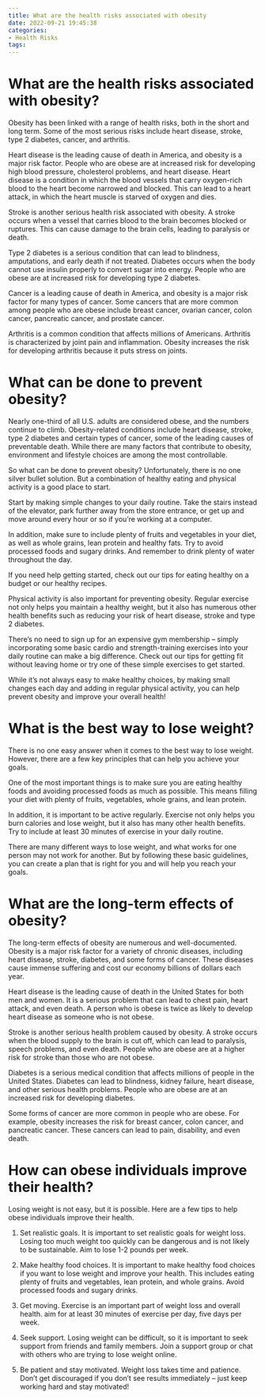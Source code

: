 ```yaml
---
title: What are the health risks associated with obesity
date: 2022-09-21 19:45:38
categories:
- Health Risks
tags:
---
```



#  What are the health risks associated with obesity?

Obesity has been linked with a range of health risks, both in the short and long term. Some of the most serious risks include heart disease, stroke, type 2 diabetes, cancer, and arthritis.

Heart disease is the leading cause of death in America, and obesity is a major risk factor. People who are obese are at increased risk for developing high blood pressure, cholesterol problems, and heart disease. Heart disease is a condition in which the blood vessels that carry oxygen-rich blood to the heart become narrowed and blocked. This can lead to a heart attack, in which the heart muscle is starved of oxygen and dies.

Stroke is another serious health risk associated with obesity. A stroke occurs when a vessel that carries blood to the brain becomes blocked or ruptures. This can cause damage to the brain cells, leading to paralysis or death.

Type 2 diabetes is a serious condition that can lead to blindness, amputations, and early death if not treated. Diabetes occurs when the body cannot use insulin properly to convert sugar into energy. People who are obese are at increased risk for developing type 2 diabetes.

Cancer is a leading cause of death in America, and obesity is a major risk factor for many types of cancer. Some cancers that are more common among people who are obese include breast cancer, ovarian cancer, colon cancer, pancreatic cancer, and prostate cancer.

Arthritis is a common condition that affects millions of Americans. Arthritis is characterized by joint pain and inflammation. Obesity increases the risk for developing arthritis because it puts stress on joints.

#  What can be done to prevent obesity?

Nearly one-third of all U.S. adults are considered obese, and the numbers continue to climb. Obesity-related conditions include heart disease, stroke, type 2 diabetes and certain types of cancer, some of the leading causes of preventable death. While there are many factors that contribute to obesity, environment and lifestyle choices are among the most controllable.

So what can be done to prevent obesity? Unfortunately, there is no one silver bullet solution. But a combination of healthy eating and physical activity is a good place to start.

Start by making simple changes to your daily routine. Take the stairs instead of the elevator, park further away from the store entrance, or get up and move around every hour or so if you’re working at a computer.

In addition, make sure to include plenty of fruits and vegetables in your diet, as well as whole grains, lean protein and healthy fats. Try to avoid processed foods and sugary drinks. And remember to drink plenty of water throughout the day.

If you need help getting started, check out our tips for eating healthy on a budget or our healthy recipes.

Physical activity is also important for preventing obesity. Regular exercise not only helps you maintain a healthy weight, but it also has numerous other health benefits such as reducing your risk of heart disease, stroke and type 2 diabetes.

There’s no need to sign up for an expensive gym membership – simply incorporating some basic cardio and strength-training exercises into your daily routine can make a big difference. Check out our tips for getting fit without leaving home or try one of these simple exercises to get started.

While it’s not always easy to make healthy choices, by making small changes each day and adding in regular physical activity, you can help prevent obesity and improve your overall health!

#  What is the best way to lose weight?

There is no one easy answer when it comes to the best way to lose weight. However, there are a few key principles that can help you achieve your goals.

One of the most important things is to make sure you are eating healthy foods and avoiding processed foods as much as possible. This means filling your diet with plenty of fruits, vegetables, whole grains, and lean protein.

In addition, it is important to be active regularly. Exercise not only helps you burn calories and lose weight, but it also has many other health benefits. Try to include at least 30 minutes of exercise in your daily routine.

There are many different ways to lose weight, and what works for one person may not work for another. But by following these basic guidelines, you can create a plan that is right for you and will help you reach your goals.

#  What are the long-term effects of obesity?

The long-term effects of obesity are numerous and well-documented. Obesity is a major risk factor for a variety of chronic diseases, including heart disease, stroke, diabetes, and some forms of cancer. These diseases cause immense suffering and cost our economy billions of dollars each year.

Heart disease is the leading cause of death in the United States for both men and women. It is a serious problem that can lead to chest pain, heart attack, and even death. A person who is obese is twice as likely to develop heart disease as someone who is not obese.

Stroke is another serious health problem caused by obesity. A stroke occurs when the blood supply to the brain is cut off, which can lead to paralysis, speech problems, and even death. People who are obese are at a higher risk for stroke than those who are not obese.

Diabetes is a serious medical condition that affects millions of people in the United States. Diabetes can lead to blindness, kidney failure, heart disease, and other serious health problems. People who are obese are at an increased risk for developing diabetes.

Some forms of cancer are more common in people who are obese. For example, obesity increases the risk for breast cancer, colon cancer, and pancreatic cancer. These cancers can lead to pain, disability, and even death.

#  How can obese individuals improve their health?

Losing weight is not easy, but it is possible. Here are a few tips to help obese individuals improve their health.

1. Set realistic goals. It is important to set realistic goals for weight loss. Losing too much weight too quickly can be dangerous and is not likely to be sustainable. Aim to lose 1-2 pounds per week.

2. Make healthy food choices. It is important to make healthy food choices if you want to lose weight and improve your health. This includes eating plenty of fruits and vegetables, lean protein, and whole grains. Avoid processed foods and sugary drinks.

3. Get moving. Exercise is an important part of weight loss and overall health. aim for at least 30 minutes of exercise per day, five days per week.

4. Seek support. Losing weight can be difficult, so it is important to seek support from friends and family members. Join a support group or chat with others who are trying to lose weight online.

5. Be patient and stay motivated. Weight loss takes time and patience. Don’t get discouraged if you don’t see results immediately – just keep working hard and stay motivated!